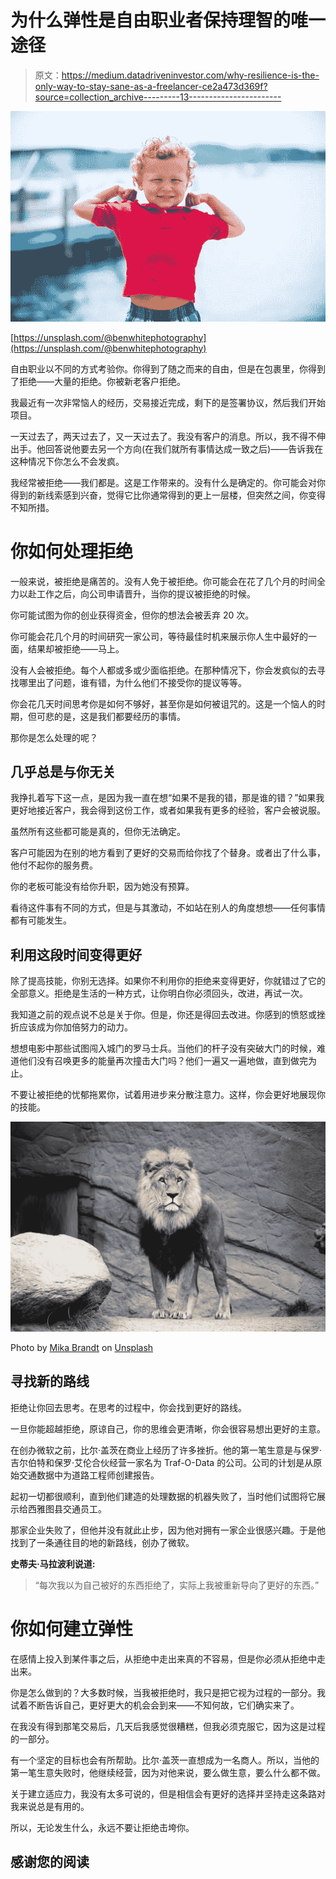 # 为什么弹性是自由职业者保持理智的唯一途径

> 原文：<https://medium.datadriveninvestor.com/why-resilience-is-the-only-way-to-stay-sane-as-a-freelancer-ce2a473d369f?source=collection_archive---------13----------------------->

![](img/98e0d59e5d80c47ab20544ea4b111eee.png)

[https://unsplash.com/@benwhitephotography](https://unsplash.com/@benwhitephotography)

自由职业以不同的方式考验你。你得到了随之而来的自由，但是在包裹里，你得到了拒绝——大量的拒绝。你被新老客户拒绝。

我最近有一次非常恼人的经历，交易接近完成，剩下的是签署协议，然后我们开始项目。

一天过去了，两天过去了，又一天过去了。我没有客户的消息。所以，我不得不伸出手。他回答说他要去另一个方向(在我们就所有事情达成一致之后)——告诉我在这种情况下你怎么不会发疯。

我经常被拒绝——我们都是。这是工作带来的。没有什么是确定的。你可能会对你得到的新线索感到兴奋，觉得它比你通常得到的更上一层楼，但突然之间，你变得不知所措。

# 你如何处理拒绝

一般来说，被拒绝是痛苦的。没有人免于被拒绝。你可能会在花了几个月的时间全力以赴工作之后，向公司申请晋升，当你的提议被拒绝的时候。

你可能试图为你的创业获得资金，但你的想法会被丢弃 20 次。

你可能会花几个月的时间研究一家公司，等待最佳时机来展示你人生中最好的一面，结果却被拒绝——马上。

没有人会被拒绝。每个人都或多或少面临拒绝。在那种情况下，你会发疯似的去寻找哪里出了问题，谁有错，为什么他们不接受你的提议等等。

你会花几天时间思考你是如何不够好，甚至你是如何被诅咒的。这是一个恼人的时期，但可悲的是，这是我们都要经历的事情。

那你是怎么处理的呢？

## 几乎总是与你无关

我挣扎着写下这一点，是因为我一直在想“如果不是我的错，那是谁的错？”如果我更好地接近客户，我会得到这份工作，或者如果我有更多的经验，客户会被说服。

虽然所有这些都可能是真的，但你无法确定。

客户可能因为在别的地方看到了更好的交易而给你找了个替身。或者出了什么事，他付不起你的服务费。

你的老板可能没有给你升职，因为她没有预算。

看待这件事有不同的方式，但是与其激动，不如站在别人的角度想想——任何事情都有可能发生。

## 利用这段时间变得更好

除了提高技能，你别无选择。如果你不利用你的拒绝来变得更好，你就错过了它的全部意义。拒绝是生活的一种方式，让你明白你必须回头，改进，再试一次。

我知道之前的观点说不总是关于你。但是，你还是得回去改进。你感到的愤怒或挫折应该成为你加倍努力的动力。

想想电影中那些试图闯入城门的罗马士兵。当他们的杆子没有突破大门的时候，难道他们没有召唤更多的能量再次撞击大门吗？他们一遍又一遍地做，直到做完为止。

不要让被拒绝的忧郁拖累你，试着用进步来分散注意力。这样，你会更好地展现你的技能。

![](img/d1b1e1d6b433bd6acbdceb40dc46b1e1.png)

Photo by [Mika Brandt](https://unsplash.com/@mikabr?utm_source=medium&utm_medium=referral) on [Unsplash](https://unsplash.com?utm_source=medium&utm_medium=referral)

## 寻找新的路线

拒绝让你回去思考。在思考的过程中，你会找到更好的路线。

一旦你能超越拒绝，原谅自己，你的思维会更清晰，你会很容易想出更好的主意。

在创办微软之前，比尔·盖茨在商业上经历了许多挫折。他的第一笔生意是与保罗·吉尔伯特和保罗·艾伦合伙经营一家名为 Traf-O-Data 的公司。公司的计划是从原始交通数据中为道路工程师创建报告。

起初一切都很顺利，直到他们建造的处理数据的机器失败了，当时他们试图将它展示给西雅图县交通员工。

那家企业失败了，但他并没有就此止步，因为他对拥有一家企业很感兴趣。于是他找到了一条通往目的地的新路线，创办了微软。

**史蒂夫·马拉波利说道:**

> “每次我以为自己被好的东西拒绝了，实际上我被重新导向了更好的东西。”

# 你如何建立弹性

在感情上投入到某件事之后，从拒绝中走出来真的不容易，但是你必须从拒绝中走出来。

你是怎么做到的？大多数时候，当我被拒绝时，我只是把它视为过程的一部分。我试着不断告诉自己，更好更大的机会会到来——不知何故，它们确实来了。

在我没有得到那笔交易后，几天后我感觉很糟糕，但我必须克服它，因为这是过程的一部分。

有一个坚定的目标也会有所帮助。比尔·盖茨一直想成为一名商人。所以，当他的第一笔生意失败时，他继续经营，因为对他来说，要么做生意，要么什么都不做。

关于建立适应力，我没有太多可说的，但是相信会有更好的选择并坚持走这条路对我来说总是有用的。

所以，无论发生什么，永远不要让拒绝击垮你。

## 感谢您的阅读